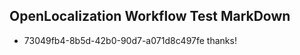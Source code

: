 ## OpenLocalization Workflow Test MarkDown
* 73049fb4-8b5d-42b0-90d7-a071d8c497fe 
thanks!<!--HONumber=Mar16_HO3-->
